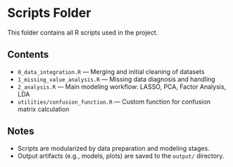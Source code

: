 # Scripts Folder

This folder contains all R scripts used in the project.

## Contents
- `0_data_integration.R` — Merging and initial cleaning of datasets
- `1_missing_value_analysis.R` — Missing data diagnosis and handling
- `2_analysis.R` — Main modeling workflow: LASSO, PCA, Factor Analysis, LDA
- `utilities/confusion_function.R` — Custom function for confusion matrix calculation

## Notes
- Scripts are modularized by data preparation and modeling stages.
- Output artifacts (e.g., models, plots) are saved to the `output/` directory.
